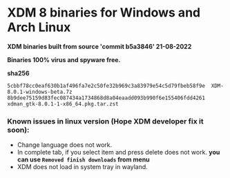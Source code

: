 # XDM 8 binaries for Windows and Arch Linux

**XDM binaries built from source 'commit b5a3846' 21-08-2022**

**Binaries 100% virus and spyware free.**

**sha256**
```
5cbbf78cc0eaf630b1af496fa7e2c50fe32b969c3a83979e54c5d79fbeb58f9e  XDM-8.0.1-windows-beta.7z
8b9dee75159d83fec087434a1734868d8a04eaadd093b990f6e155406fdd4261  xdman_gtk-8.0.1-1-x86_64.pkg.tar.zst
```

### Known issues in linux version (Hope XDM developer fix it soon):
- Change language does not work.
- In complete tab, if you select item and press delete does not work. **you can use `Removed finish downloads` from menu**
- XDM does not load in system tray in wayland.
